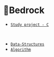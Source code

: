 # 🗻Bedrock

- [`Study project - C`]([https://github.com/K-Lunatic](https://github.com/K-Lunatic/Bedrock/tree/Default/Study_project-C))
<br>

- [`Data-Structures`](https://github.com/K-Lunatic)
- [`Algorithm`](https://github.com/K-Lunatic)
